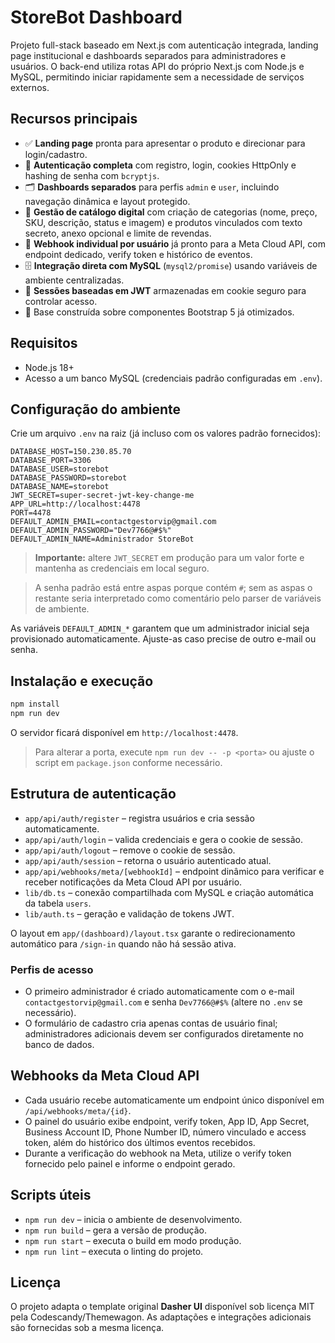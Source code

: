 # StoreBot Dashboard

Projeto full-stack baseado em Next.js com autenticação integrada, landing page institucional e dashboards separados para administradores e usuários. O back-end utiliza rotas API do próprio Next.js com Node.js e MySQL, permitindo iniciar rapidamente sem a necessidade de serviços externos.

## Recursos principais

- ✅ **Landing page** pronta para apresentar o produto e direcionar para login/cadastro.
- 🔐 **Autenticação completa** com registro, login, cookies HttpOnly e hashing de senha com `bcryptjs`.
- 🗂️ **Dashboards separados** para perfis `admin` e `user`, incluindo navegação dinâmica e layout protegido.
- 🛒 **Gestão de catálogo digital** com criação de categorias (nome, preço, SKU, descrição, status e imagem) e produtos vinculados com texto secreto, anexo opcional e limite de revendas.
- 📡 **Webhook individual por usuário** já pronto para a Meta Cloud API, com endpoint dedicado, verify token e histórico de eventos.
- 🗄️ **Integração direta com MySQL** (`mysql2/promise`) usando variáveis de ambiente centralizadas.
- 🍪 **Sessões baseadas em JWT** armazenadas em cookie seguro para controlar acesso.
- 🎨 Base construída sobre componentes Bootstrap 5 já otimizados.

## Requisitos

- Node.js 18+
- Acesso a um banco MySQL (credenciais padrão configuradas em `.env`).

## Configuração do ambiente

Crie um arquivo `.env` na raiz (já incluso com os valores padrão fornecidos):

```env
DATABASE_HOST=150.230.85.70
DATABASE_PORT=3306
DATABASE_USER=storebot
DATABASE_PASSWORD=storebot
DATABASE_NAME=storebot
JWT_SECRET=super-secret-jwt-key-change-me
APP_URL=http://localhost:4478
PORT=4478
DEFAULT_ADMIN_EMAIL=contactgestorvip@gmail.com
DEFAULT_ADMIN_PASSWORD="Dev7766@#$%"
DEFAULT_ADMIN_NAME=Administrador StoreBot
```

> **Importante:** altere `JWT_SECRET` em produção para um valor forte e mantenha as credenciais em local seguro.

> A senha padrão está entre aspas porque contém `#`; sem as aspas o restante seria interpretado como comentário pelo parser de variáveis de ambiente.

As variáveis `DEFAULT_ADMIN_*` garantem que um administrador inicial seja provisionado automaticamente. Ajuste-as caso precise de outro e-mail ou senha.

## Instalação e execução

```bash
npm install
npm run dev
```

O servidor ficará disponível em `http://localhost:4478`.

> Para alterar a porta, execute `npm run dev -- -p <porta>` ou ajuste o script em `package.json` conforme necessário.

## Estrutura de autenticação

- `app/api/auth/register` – registra usuários e cria sessão automaticamente.
- `app/api/auth/login` – valida credenciais e gera o cookie de sessão.
- `app/api/auth/logout` – remove o cookie de sessão.
- `app/api/auth/session` – retorna o usuário autenticado atual.
- `app/api/webhooks/meta/[webhookId]` – endpoint dinâmico para verificar e receber notificações da Meta Cloud API por usuário.
- `lib/db.ts` – conexão compartilhada com MySQL e criação automática da tabela `users`.
- `lib/auth.ts` – geração e validação de tokens JWT.

O layout em `app/(dashboard)/layout.tsx` garante o redirecionamento automático para `/sign-in` quando não há sessão ativa.

### Perfis de acesso

- O primeiro administrador é criado automaticamente com o e-mail `contactgestorvip@gmail.com` e senha `Dev7766@#$%` (altere no `.env` se necessário).
- O formulário de cadastro cria apenas contas de usuário final; administradores adicionais devem ser configurados diretamente no banco de dados.

## Webhooks da Meta Cloud API

- Cada usuário recebe automaticamente um endpoint único disponível em `/api/webhooks/meta/{id}`.
- O painel do usuário exibe endpoint, verify token, App ID, App Secret, Business Account ID, Phone Number ID, número vinculado e access token, além do histórico dos últimos eventos recebidos.
- Durante a verificação do webhook na Meta, utilize o verify token fornecido pelo painel e informe o endpoint gerado.

## Scripts úteis

- `npm run dev` – inicia o ambiente de desenvolvimento.
- `npm run build` – gera a versão de produção.
- `npm run start` – executa o build em modo produção.
- `npm run lint` – executa o linting do projeto.

## Licença

O projeto adapta o template original **Dasher UI** disponível sob licença MIT pela Codescandy/Themewagon. As adaptações e integrações adicionais são fornecidas sob a mesma licença.
